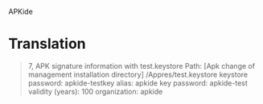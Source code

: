 APKide

# Translation #
>7, APK signature information with test.keystore
>Path: [Apk change of management installation directory] /Appres/test.keystore
>keystore password: apkide-testkey
>alias: apkide
>key password: apkide-test
>validity (years): 100
>organization: apkide